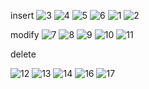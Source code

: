 insert
![3](https://cloud.githubusercontent.com/assets/16962727/13866800/035820b2-ecdf-11e5-998b-47f8a3b76057.JPG)
![4](https://cloud.githubusercontent.com/assets/16962727/13866801/0359243a-ecdf-11e5-82a4-95d28a773129.JPG)
![5](https://cloud.githubusercontent.com/assets/16962727/13866802/035b4918-ecdf-11e5-9fc6-9ba77e413eb3.JPG)
![6](https://cloud.githubusercontent.com/assets/16962727/13866803/035f434c-ecdf-11e5-9f29-35e320eb61c9.JPG)
![1](https://cloud.githubusercontent.com/assets/16962727/13866805/03627e04-ecdf-11e5-83af-b300a8f51c19.JPG)
![2](https://cloud.githubusercontent.com/assets/16962727/13866804/0360a4da-ecdf-11e5-8ede-73a527b5b1b5.JPG)


modify
![7](https://cloud.githubusercontent.com/assets/16962727/13866841/64c37c3e-ecdf-11e5-8ad3-34a9de5b9a71.JPG)
![8](https://cloud.githubusercontent.com/assets/16962727/13866842/64c4fb4a-ecdf-11e5-823c-995b6104c12e.JPG)
![9](https://cloud.githubusercontent.com/assets/16962727/13866844/64c98cf0-ecdf-11e5-9242-8e4829815bd5.JPG)
![10](https://cloud.githubusercontent.com/assets/16962727/13866843/64c91388-ecdf-11e5-82c9-2a9925a3cd13.JPG)
![11](https://cloud.githubusercontent.com/assets/16962727/13866885/aa700aa4-ecdf-11e5-848f-73991c3c31fc.JPG)

delete

![12](https://cloud.githubusercontent.com/assets/16962727/13866921/20bf8414-ece0-11e5-8c0b-a090008c8a56.JPG)
![13](https://cloud.githubusercontent.com/assets/16962727/13866924/20c4eabc-ece0-11e5-8110-8ac902489d58.JPG)
![14](https://cloud.githubusercontent.com/assets/16962727/13866922/20c1c864-ece0-11e5-8add-f70c7a20206c.JPG)
![16](https://cloud.githubusercontent.com/assets/16962727/13866925/20c89c8e-ece0-11e5-9c96-51be106f70d5.JPG)
![17](https://cloud.githubusercontent.com/assets/16962727/13866926/20cb915a-ece0-11e5-8c39-ee6197f63bdb.JPG)
